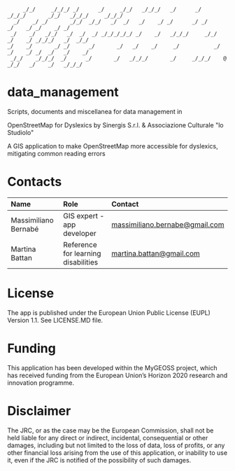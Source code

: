 ```
     _/_/     _/_/_/ _/      _/     _/_/   _/_/_/   _/      _/   _/_/_/       _/_/   _/_/_/     _/_/_/  
  _/    _/ _/       _/_/  _/_/   _/  _/   _/    _/ _/      _/ _/           _/    _/ _/    _/ _/        
 _/    _/   _/_/   _/  _/  _/ _/_/_/_/_/ _/    _/   _/_/_/     _/_/       _/    _/ _/_/_/   _/  _/_/
_/    _/       _/ _/      _/       _/   _/    _/     _/           _/     _/    _/ _/  _/   _/    _/
 _/_/    _/_/_/  _/      _/       _/   _/_/_/       _/     _/_/_/    @    _/_/   _/    _/   _/_/_/

```
# data_management
Scripts, documents and miscellanea for data management in

OpenStreetMap for Dyslexics by Sinergis S.r.l. & Associazione Culturale "lo Studiolo"

A GIS application to make OpenStreetMap more accessible for dyslexics, mitigating common reading errors

# Contacts

| Name                   |  Role                               | Contact                        |
|:-----------------------|:------------------------------------|:-------------------------------| 
| Massimiliano Bernabé   | GIS expert - app developer          | massimiliano.bernabe@gmail.com |
| Martina Battan         | Reference for learning disabilities | martina.battan@gmail.com       |

# License

The app is published under the European Union Public License (EUPL) Version 1.1. See LICENSE.MD file.

# Funding

This application has been developed within the MyGEOSS project, 
which has received funding from the European Union’s Horizon 2020 research 
and innovation programme.

# Disclaimer

The JRC, or as the case may be the European Commission, 
shall not be held liable for any direct or indirect, incidental, 
consequential or other damages, including but not limited to the loss 
of data, loss of profits, or any other financial loss arising from the use 
of this application, or inability to use it, even if the JRC is notified of 
the possibility of such damages.
